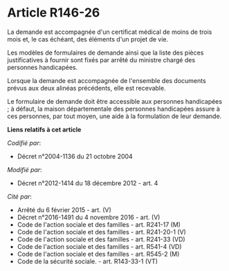 # Article R146-26

La demande est accompagnée d'un certificat médical de moins de trois mois et, le cas échéant, des éléments d'un projet de
vie.

Les modèles de formulaires de demande ainsi que la liste des pièces justificatives à fournir sont fixés par arrêté du
ministre chargé des personnes handicapées.

Lorsque la demande est accompagnée de l'ensemble des documents prévus aux deux alinéas précédents, elle est recevable. 

Le formulaire de demande doit être accessible aux personnes handicapées ; à défaut, la maison départementale des personnes
handicapées assure à ces personnes, par tout moyen, une aide à la formulation de leur demande.

**Liens relatifs à cet article**

_Codifié par_:

  - Décret n°2004-1136 du 21 octobre 2004

_Modifié par_:

  - Décret n°2012-1414 du 18 décembre 2012 - art. 4

_Cité par_:

  - Arrêté du 6 février 2015 - art. (V)
  - Décret n°2016-1491 du 4 novembre 2016 - art. (V)
  - Code de l'action sociale et des familles - art. R241-17 (M)
  - Code de l'action sociale et des familles - art. R241-20-1 (V)
  - Code de l'action sociale et des familles - art. R241-33 (VD)
  - Code de l'action sociale et des familles - art. R541-4 (VD)
  - Code de l'action sociale et des familles - art. R545-2 (M)
  - Code de la sécurité sociale. - art. R143-33-1 (VT)
